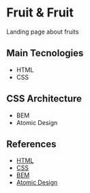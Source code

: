 # Fruit & Fruit

Landing page about fruits

## Main Tecnologies

- HTML
- CSS

## CSS Architecture

- BEM
- Atomic Design

## References

- [HTML](https://developer.mozilla.org/pt-BR/docs/Web/HTML)
- [CSS](https://developer.mozilla.org/pt-BR/docs/Web/CSS)
- [BEM](https://getbem.com/introduction/)
- [Atomic Design](https://atomicdesign.bradfrost.com/)
